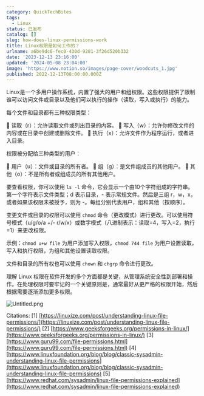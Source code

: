 ```yaml
---
category: QuickTechBites
tags:
  - Linux
status: 已发布
catalog: []
slug: how-does-linux-permissions-work
title: Linux权限是如何工作的？
urlname: a6be9dc6-fec0-430d-9281-3f26d520b332
date: '2023-12-13 23:16:00'
updated: '2024-05-08 23:04:00'
image: 'https://www.notion.so/images/page-cover/woodcuts_1.jpg'
published: 2022-12-13T08:00:00.000Z
---
```


Linux是一个多用户操作系统，内置了强大的用户和组权限。这些权限提供了限制谁可以访问文件或目录以及他们可以执行的操作（读取，写入或执行）的能力。


每个文件和目录都有三种权限类型：


🔸 读取（r）：允许读取文件或列出目录的内容。
🔸 写入（w）：允许你修改文件的内容或在目录中创建或删除文件。
🔸 执行（x）：允许文件作为程序运行，或者进入目录。


权限被分配给三种类型的用户：


🔸 用户（u）：文件或目录的所有者。
🔸 组（g）：是文件组成员的其他用户。
🔸 其他（o）：不是所有者或组成员的所有其他用户。


要查看权限，你可以使用 `ls -l` 命令，它会显示一个由10个字符组成的字符串。第一个字符表示文件类型；d 表示目录，- 表示常规文件。然后是三组 r，w，x，或者如果该权限未被授予，则为 -。每组分别代表用户，组和其他（按顺序）。


变更文件或目录的权限可以使用 `chmod` 命令（更改模式）进行更改。可以使用符号模式（u/g/o/a +/- r/w/x）或数字模式（八进制表示：读取=4，写入=2，执行=1）来更改权限。


示例：`chmod u+w file` 为用户添加写入权限，`chmod 744 file` 为用户设置读取，写入和执行权限，为组和其他设置读取权限。


文件和目录的所有权也可以使用 `chown` 和 `chgrp` 命令进行更改。


理解 Linux 权限在软件开发的多个方面都是关键，从管理系统安全性到部署和操作。在处理权限时要牢记的一个关键原则是，通常最好从更严格的权限开始，然后根据需要逐渐添加更多权限。


![Untitled.png](https://prod-files-secure.s3.us-west-2.amazonaws.com/5d24fe63-e567-4804-86f9-9fdc62e13082/332b89ee-9c33-4950-8a69-32c3d1ff2c69/Untitled.png?X-Amz-Algorithm=AWS4-HMAC-SHA256&X-Amz-Content-Sha256=UNSIGNED-PAYLOAD&X-Amz-Credential=ASIAZI2LB466R3M3PG77%2F20250222%2Fus-west-2%2Fs3%2Faws4_request&X-Amz-Date=20250222T213300Z&X-Amz-Expires=3600&X-Amz-Security-Token=IQoJb3JpZ2luX2VjEMr%2F%2F%2F%2F%2F%2F%2F%2F%2F%2FwEaCXVzLXdlc3QtMiJHMEUCIDDuIyGpv5zE80BSqGwiOOs1AaFrsbDP%2FyAqhwiiMLIHAiEAwxnCVpSSowwBXa09On687zgApOaW5SDklDWTl1fujEkqiAQI8%2F%2F%2F%2F%2F%2F%2F%2F%2F%2F%2FARAAGgw2Mzc0MjMxODM4MDUiDH%2F0%2FV8EeGPv5RfZXCrcAwRLO%2FgniQHeYgaQCGGPWPd9qnbZlQ0eer6eLEjE1vbLU9n7MXtvVJUZYmNOWbQAwRM9512NeL%2BxHymUmpV1Cr0ROTqzT0pN2lCvzTjm%2BiKuEVdto6SZRNJiqhiS2UhW4RZ8iRv5l8XC3RHVCchwvnKo8LrimrxeqquqCnQjrUMsufcocTUCyA0Z%2Fr4EuFmQQJ15s4Py6jF1Fnpi2iKhsxco1yx9oKSWdmypP6T1HWPcJEelCim33mJR1T2h7HZ5IBMFKj1x2WO0z5avsI2ecKx9%2FZD%2FZOef9A4K6q1OPx4ApcoUPdGb4aaqv1yzlml5CM3wn0opuwda2l0CV93MC6spbzqmMC%2BIi58x5ZfdqdGd64gfIHdXd9SrA8MOjpJDpdd8itlp8Pu4eWp8mynh%2F0bMuNJcDhadLe9wWzAD53lwYbviv9bzkXORWD%2BAnfpw3NCcA7C4CTK1iLKcjELUiD%2BcMQiYZEFSu6Qgdoxj%2Fi1cl79nukxrrapMHGYy4p1rDDOgy%2FDg4FrDXJ4XCAoEBjToYHumfp9MTgCof6uE2g%2BW0tMF3P2gZ3lCYph0uFi4E066T681GwnaO6Uco5W1M%2FFYelmNgKHRV1d89wrz0LHCNDEvHb2xaZdbFPhgMPmR6L0GOqUBGNtsgPXhMqjJMkvKyKhMGaGoqyceWrqRfYqfVtDr8Kjv3FSJsNMvwI8gsE4rHwn6gotDhjIPDCGTVKjB9BOZSs%2BEQhVcHUJv3%2BP58bu04%2FKf3uZbWuh327pWxWfyx%2F86fs53dM0U6%2BoKdQKLOT3j5EgCs559MUvZ6eHSe%2BNMELoleZxpj6MFfoXIPx9xBhkTQd%2BugLsqNdWISZLcHeo7iJHsRIVZ&X-Amz-Signature=384f1fcb04dfbfcaa25b512aac09d738db2bad2ca11033530e784b485a9df58f&X-Amz-SignedHeaders=host&x-id=GetObject)


Citations:
[1] [https://linuxize.com/post/understanding-linux-file-permissions/](https://linuxize.com/post/understanding-linux-file-permissions/)
[2] [https://www.geeksforgeeks.org/permissions-in-linux/](https://www.geeksforgeeks.org/permissions-in-linux/)
[3] [https://www.guru99.com/file-permissions.html](https://www.guru99.com/file-permissions.html)
[4] [https://www.linuxfoundation.org/blog/blog/classic-sysadmin-understanding-linux-file-permissions](https://www.linuxfoundation.org/blog/blog/classic-sysadmin-understanding-linux-file-permissions)
[5] [https://www.redhat.com/sysadmin/linux-file-permissions-explained](https://www.redhat.com/sysadmin/linux-file-permissions-explained)

